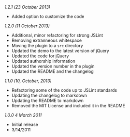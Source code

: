 _1.2.1 (23 October 2013)_

* Added option to customize the code

_1.2.0 (11 October 2013)_

* Additional, minor refactoring for strong JSLint
* Removing extranneous whitespace
* Moving the plugin to a `src` directory
* Updated the demo to the latest version of jQuery
* Updated the code for jQuery 
* Updated authorship information
* Updated the version number in the plugin
* Updated the README and the changelog

_1.1.0 (10, October, 2013)_

* Refactoring some of the code up to JSLint standards
* Updating the changelog to markdown
* Updating the README to markdown
* Removed the MIT License and included it in the README

_1.0.0 4 March 2011_

* Initial release
* 3/14/2011
